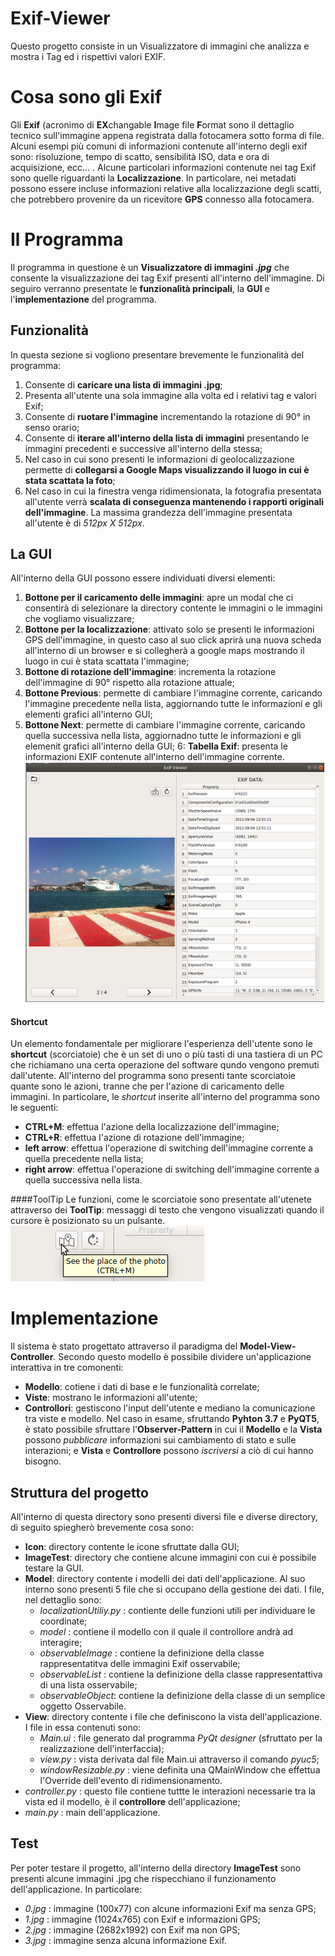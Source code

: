 # Exif-Viewer
Questo progetto consiste in un Visualizzatore di immagini che analizza e mostra i Tag ed i rispettivi valori EXIF.

# Cosa sono gli Exif
Gli **Exif** (acronimo di **EX**changable **I**mage file **F**ormat sono il dettaglio tecnico sull'immagine appena registrata dalla fotocamera sotto forma di file. Alcuni esempi più comuni di informazioni contenute all'interno degli exif sono: risoluzione, tempo di scatto, sensibilità ISO, data e ora di acquisizione, ecc... . 
Alcune particolari informazioni contenute nei tag Exif sono quelle riguardanti la **Localizzazione**. In particolare, nei metadati possono essere incluse informazioni relative alla localizzazione degli scatti, che potrebbero provenire da un ricevitore **GPS** connesso alla fotocamera.

# Il Programma
Il programma in questione è un **Visualizzatore di immagini _.jpg_** che consente la visualizzazione dei tag Exif presenti all'interno dell'immagine. Di seguiro verranno presentate le **funzionalità principali**, la **GUI** e l'**implementazione** del programma.

## Funzionalità
In questa sezione si vogliono presentare brevemente le funzionalità del programma:
1. Consente di **caricare una lista di immagini .jpg**;
2. Presenta all'utente una sola immagine alla volta ed i relativi tag e valori Exif;
3. Consente di **ruotare l'immagine** incrementando la rotazione di 90° in senso orario;
4. Consente di **iterare all'interno della lista di immagini** presentando le immagini precedenti e successive all'interno della stessa;
5. Nel caso in cui sono presenti le informazioni di geolocalizzazione permette di **collegarsi a Google Maps visualizzando il luogo in cui è stata scattata la foto**;
6. Nel caso in cui la finestra venga ridimensionata, la fotografia presentata all'utente verrà **scalata di conseguenza mantenendo i rapporti originali dell'immagine**. La massima grandezza dell'immagine presentata all'utente è di _512px X 512px_.

## La GUI
All'interno della GUI possono essere individuati diversi elementi:
1. **Bottone per il caricamento delle immagini**: apre un modal che ci consentirà di selezionare la directory contente le immagini o le immagini che vogliamo visualizzare;
2. **Bottone per la localizzazione**: attivato solo se presenti le informazioni GPS dell'immagine, in questo caso al suo click aprirà una nuova scheda all'interno di un browser e si collegherà a google maps mostrando il luogo in cui è stata scattata l'immagine; 
3. **Bottone di rotazione dell'immagine**: incrementa la rotazione dell'immagine di 90° rispetto alla rotazione attuale;
4. **Bottone Previous**: permette di cambiare l'immagine corrente, caricando l'immagine precedente nella lista, aggiornando tutte le informazioni e gli elementi grafici all'interno GUI; 
5. **Bottone Next**: permette di cambiare l'immagine corrente, caricando quella successiva nella lista, aggiornadno tutte le informazioni e gli elemenit grafici all'interno della GUI; 
6: **Tabella Exif**: presenta le informazioni EXIF contenute all'interno dell'immagine corrente.
![alt text](https://github.com/cerullosalvatore/Exif-Viewer/blob/master/screen_1.png)

#### Shortcut
Un elemento fondamentale per migliorare l'esperienza dell'utente sono le **shortcut** (scorciatoie) che è un set di uno o più tasti di una tastiera di un PC che richiamano una certa operazione del software qundo vengono premuti dall'utente. 
All'interno del programma sono presenti tante scorciatoie quante sono le azioni, tranne che per l'azione di caricamento delle immagini.
In particolare, le _shortcut_ inserite all'interno del programma sono le seguenti:
* **CTRL+M**: effettua l'azione della localizzazione dell'immagine;
* **CTRL+R**: effettua l'azione di rotazione dell'immagine;
* **left arrow**: effettua l'operazione di switching dell'immagine corrente a quella precedente nella lista;
* **right arrow**: effettua l'operazione di switching dell'immagine corrente a quella successiva nella lista.

####ToolTip
Le funzioni, come le scorciatoie sono presentate all'utenete attraverso dei **ToolTip**: messaggi di testo che vengono visualizzati quando il cursore è posizionato su un pulsante.
![alt text](https://github.com/cerullosalvatore/Exif-Viewer/blob/master/screen_2.png)

# Implementazione
Il sistema è stato progettato attraverso il paradigma del **Model-View-Controller**. Secondo questo modello è possibile dividere un'applicazione interattiva in tre comonenti: 
- **Modello**: cotiene i dati di base e le funzionalità correlate;
- **Viste**: mostrano le informazioni all'utente;
- **Controllori**: gestiscono l'input dell'utente e mediano la comunicazione tra viste e modello.
Nel caso in esame, sfruttando **Pyhton 3.7** e **PyQT5**, è stato possibile sfruttare l'**Observer-Pattern** in cui il **Modello** e la **Vista** possono _pubblicare_ informazioni sui cambiamento di stato e sulle interazioni; e **Vista** e **Controllore** possono _iscriversi_ a ciò di cui hanno bisogno.

## Struttura del progetto
All'interno di questa directory sono presenti diversi file e diverse directory, di seguito spiegherò brevemente cosa sono:
* **Icon**: directory contente le icone sfruttate dalla GUI;
* **ImageTest**: directory che contiene alcune immagini con cui è possibile testare la GUI.
* **Model**: directory contente i modelli dei dati dell'applicazione. Al suo interno sono presenti 5 file che si occupano della gestione dei dati. I file, nel dettaglio sono:
  - _localizationUtiliy.py_ : contiente delle funzioni utili per individuare le coordinate;
  - _model_ : contiene il modello con il quale il controllore andrà ad interagire;
  - _observableImage_ : contiene la definizione della classe rappresentatitva delle immagini Exif osservabile;
  - _observableList_ : contiene la definizione della classe rappresentattiva di una lista osservabile;
  - _observableObject_: contiene la definizione della classe di un semplice oggetto Osservabile.
* **View**: directory contente i file che definiscono la vista dell'applicazione. I file in essa contenuti sono:
  - _Main.ui_ : file generato dal programma _PyQt designer_ (sfruttato per la realizzazione dell'interfaccia);
  - _view.py_ : vista derivata dal file Main.ui attraverso il comando _pyuc5_;
  - _windowResizable.py_ : viene definita una QMainWindow che effettua l'Override dell'evento di ridimensionamento.
* _controller.py_ : questo file contiene tuttte le interazioni necessarie tra la vista ed il modello, è il **controllore** dell'applicazione;
* _main.py_ : main dell'applicazione.

## Test
Per poter testare il progetto, all'interno della directory **ImageTest** sono presenti alcune immagini .jpg che rispecchiano il funzionamento dell'applicazione. In particolare:
- _0.jpg_ : immagine (100x77) con alcune informazioni Exif ma senza GPS; 
- _1.jpg_ : immagine (1024x765) con Exif e informazioni GPS;
- _2.jpg_ : immagine (2682x1992) con Exif ma non GPS;
- _3.jpg_ : immagine senza alcuna informazione Exif.
